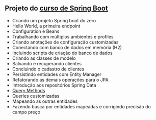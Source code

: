 ## Projeto do [curso de Spring Boot](https://www.udemy.com/course/spring-boot-expert)

- Criando um projeto Spring boot do zero
- Hello World, a primeira endpoint
- Configuration e Beans
- Trabalhando com múltiplos ambientes e profiles
- Criando anotações de configuração customizadas
- Conectando com banco de dados em memória (H2)
- Incluindo scripts de criação do banco de dados
- Criando as classes de modelo
- Salvando e recuperando clientes
- Concluindo o cadastro de clientes
- Persistindo entidades com Entity Manager
- Refatorando as demais operações para o JPA
- Introdução aos repositórios Spring Data
- [Query Methods](https://docs.spring.io/spring-data/jpa/docs/current/reference/html/#appendix.query.method.subject)
- Queries customizadas
- Mapeando as outras entidades
- Fazendo busca por entidades mapeadas e corrigindo precisão do campo preço